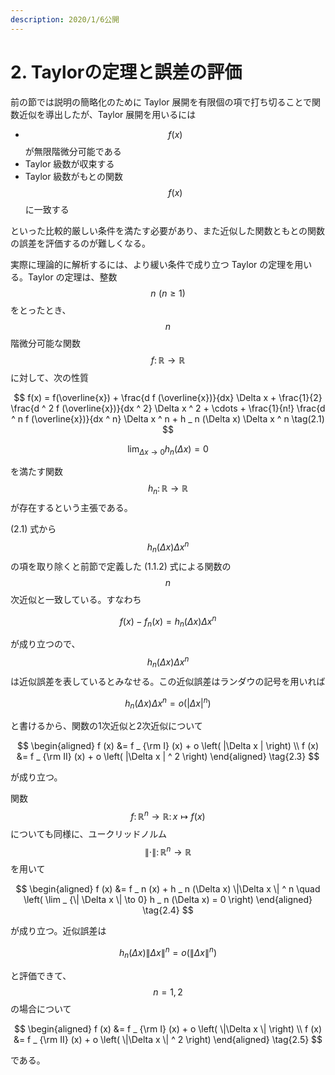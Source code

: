 ```yaml
---
description: 2020/1/6公開
---
```


# 2. Taylorの定理と誤差の評価

前の節では説明の簡略化のために Taylor 展開を有限個の項で打ち切ることで関数近似を導出したが、Taylor 展開を用いるには

* $$f(x)$$が無限階微分可能である
* Taylor 級数が収束する
* Taylor 級数がもとの関数$$f(x)$$に一致する

といった比較的厳しい条件を満たす必要があり、また近似した関数ともとの関数の誤差を評価するのが難しくなる。

実際に理論的に解析するには、より緩い条件で成り立つ Taylor の定理を用いる。Taylor の定理は、整数$$n \,\,(n \geq 1)$$をとったとき、$$n$$階微分可能な関数$$f \colon \mathbb{R} \to \mathbb{R}$$に対して、次の性質

$$
f(x) = f(\overline{x}) + \frac{d f (\overline{x})}{dx} \Delta x + \frac{1}{2} \frac{d ^ 2 f (\overline{x})}{dx ^ 2} \Delta x ^ 2 + \cdots + \frac{1}{n!} \frac{d ^ n f (\overline{x})}{dx ^ n} \Delta x ^ n + h _ n (\Delta x) \Delta x ^ n \tag(2.1)
$$

$$
\lim _ {\Delta x \to 0} h _ n (\Delta x) = 0
$$

を満たす関数$$h _ n\colon \mathbb{R} \to \mathbb{R}$$が存在するという主張である。

\(2.1\) 式から$$h _ n (\Delta x) \Delta x ^ n$$の項を取り除くと前節で定義した \(1.1.2\) 式による関数の$$n$$次近似と一致している。すなわち

$$
f(x) - f _ n (x) = h _ n (\Delta x) \Delta x ^ n
$$

が成り立つので、$$h _ n (\Delta x) \Delta x ^ n$$は近似誤差を表しているとみなせる。この近似誤差はランダウの記号を用いれば

$$
h _ n (\Delta x) \Delta x ^ n = o \left( |\Delta x | ^n \right) \tag{2.2}
$$

と書けるから、関数の1次近似と2次近似について

$$
\begin{aligned}
f (x) &= f _ {\rm I} (x) + o \left( |\Delta x | \right) \\
f (x) &= f _ {\rm II} (x) + o \left( |\Delta x | ^ 2 \right)
\end{aligned} \tag{2.3}
$$

が成り立つ。

関数$$f \colon \mathbb{R} ^ n \to \mathbb{R} \colon x \mapsto f(x)$$についても同様に、ユークリッドノルム$$\| \cdot \| \colon \mathbb{R} ^ n \to \mathbb{R}$$を用いて

$$
\begin{aligned}
f (x) &= f _ n (x) + h _ n (\Delta x) \|\Delta x \| ^ n \quad \left( \lim _ {\| \Delta x \| \to 0} h _ n (\Delta x) = 0 \right)
\end{aligned} \tag{2.4}
$$

が成り立つ。近似誤差は

$$
h _ n (\Delta x) \| \Delta x \| ^ n = o \left( \| \Delta x \| ^ n \right)
$$

と評価できて、$$n = 1, 2$$の場合について

$$
\begin{aligned}
f (x) &= f _ {\rm I} (x) + o \left( \|\Delta x \| \right) \\
f (x) &= f _ {\rm II} (x) + o \left( \|\Delta x \| ^ 2 \right)
\end{aligned} \tag{2.5}
$$

である。

